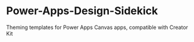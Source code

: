 # Power-Apps-Design-Sidekick
Theming templates for Power Apps Canvas apps, compatible with Creator Kit
